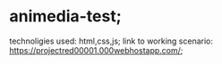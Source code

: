 # animedia-test;
technoligies used: html,css,js; 
link to working scenario: https://projectred00001.000webhostapp.com/;

